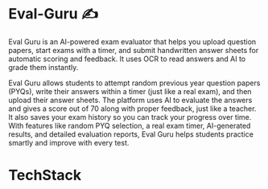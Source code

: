 # Eval-Guru ✍️

Eval Guru is an AI-powered exam evaluator that helps you upload question papers, start exams with a timer, and submit handwritten answer sheets for automatic scoring and feedback. It uses OCR to read answers and AI to grade them instantly.

Eval Guru allows students to attempt random previous year question papers (PYQs), write their answers within a timer (just like a real exam), and then upload their answer sheets. The platform uses AI to evaluate the answers and gives a score out of 70 along with proper feedback, just like a teacher. It also saves your exam history so you can track your progress over time. With features like random PYQ selection, a real exam timer, AI-generated results, and detailed evaluation reports, Eval Guru helps students practice smartly and improve with every test.

# TechStack
